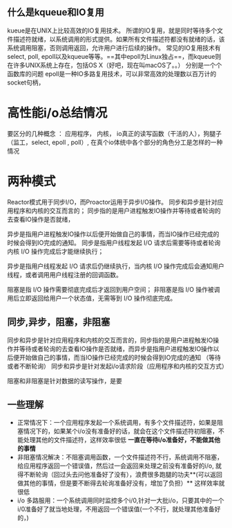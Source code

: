 ## 什么是kqueue和IO复用
kueue是在UNIX上比较高效的IO复用技术。
所谓的IO复用，就是同时等待多个文件描述符就绪，以系统调用的形式提供。如果所有文件描述符都没有就绪的话，该系统调用阻塞，否则调用返回，允许用户进行后续的操作。
常见的IO复用技术有select, poll, epoll以及kqueue等等。==其中epoll为Linux独占==，而kqueue则在许多UNIX系统上存在，包括OS X（好吧，现在叫macOS了。。）
分别是一个个函数库的问题
epoll是一种IO多路复用技术，可以非常高效的处理数以百万计的socket句柄，

# 高性能i/o总结情况
要区分的几种概念 ： 应用程序， 内核， io真正的读写函数（干活的人），狗腿子（监工，select, epoll , poll）, 在真个io体统中各个部分的角色分工是怎样的一种情况

# 两种模式
Reactor模式用于同步I/O，而Proactor运用于异步I/O操作。
同步和异步是针对应用程序和内核的交互而言的；
同步指的是用户进程触发IO操作并等待或者轮询的去查看IO操作是否就绪，


异步是指用户进程触发IO操作以后便开始做自己的事情，而当IO操作已经完成的时候会得到IO完成的通知。
同步是指用户线程发起 I/O 请求后需要等待或者轮询内核 I/O 操作完成后才能继续执行；

异步是指用户线程发起 I/O 请求后仍继续执行，当内核 I/O 操作完成后会通知用户线程，或者调用用户线程注册的回调函数。

阻塞是指 I/O 操作需要彻底完成后才返回到用户空间；
非阻塞是指 I/O 操作被调用后立即返回给用户一个状态值，无需等到 I/O 操作彻底完成。

## 同步,异步，阻塞，非阻塞

同步和异步是针对应用程序和内核的交互而言的，同步指的是用户进程触发IO操作并等待或者轮询的去查看IO操作是否就绪，而异步是指用户进程触发IO操作以后便开始做自己的事情，而当IO操作已经完成的时候会得到IO完成的通知
（等待或者不断轮询）
同步和异步是针对发起i/o请求阶段（应用程序和内核的交互方式）

阻塞和非阻塞是针对数据的读写操作，是要

## 一些理解
- 正常情况下：一个应用程序发起一个系统调用，有多个文件描述符，如果是阻塞情况下的，如果某个i/o没有准备好的话，就会在这个文件描述符初阻塞，不能处理其他的文件描述符，这样效率很低 **一直在等待i/o准备好，不能做其他的事情**
- 非阻塞情况解决：不阻塞调用函数，一个文件描述符不行，系统调用不阻塞，给应用程序返回一个错误值，然后过一会返回来处理之前没有准备好的i/o, 就得不断轮询（回过头去问他准备好了没有），浪费很多跑腿的功夫**(可以返回做其他的事情，但是要不断得去轮询准备好没有，增加了负担）**
这样效率就很低
- i/o 多路服用：一个系统调用同时监控多个i/0,针对一大批i/o，只要其中的一个i/0准备好了就当地处理，不用返回一个错误值(一个不行，就处理其他准备好的，)